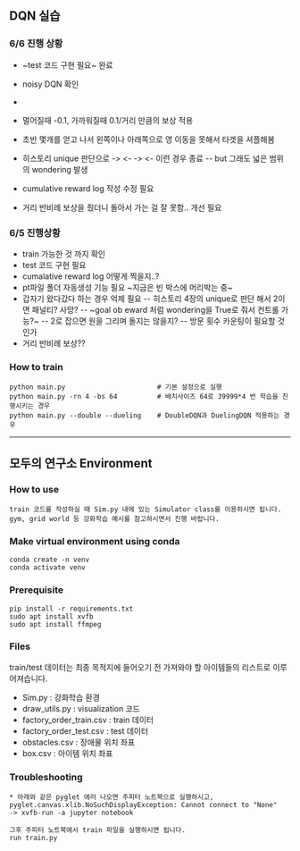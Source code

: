 ## DQN 실습

### 6/6 진행 상황

- ~test 코드 구현 필요~ 완료
- noisy DQN 확인
- 
- 멀어질때 -0.1, 가까워질때 0.1/거리 만큼의 보상 적용
- 초반 몇개를 얻고 나서 왼쪽이나 아래쪽으로 영 이동을 못해서 타겟을 셔플해봄
- 히스토리 unique 판단으로 -> <- -> <- 이런 경우 종료
 -- but 그래도 넓은 범위의 wondering 발생
 
- cumulative reward log 작성 수정 필요
- 거리 반비례 보상을 줬더니 돌아서 가는 걸 잘 못함.. 개선 필요


### 6/5 진행상황
 - train 가능한 것 까지 확인
 - test 코드 구현 필요
 - cumalative reward log 어떻게 찍을지..?
 - pt파일 폴더 자동생성 기능 필요
 ~지금은 빈 박스에 머리박는 중~
 - 갑자기 왔다갔다 하는 경우 억제 필요
  -- 히스토리 4장의 unique로 판단 해서 2이면 패널티? 사망? 
  -- ~goal ob eward 처럼 wondering을 True로 줘서 컨트롤 가능?~
  -- 2로 잡으면 원을 그리며 돌지는 않을지?
  -- 방문 횟수 카운팅이 필요할 것인가 
 - 거리 반비례 보상??
 


### **How to train**
    python main.py                       # 기본 설정으로 실행
    python main.py -rn 4 -bs 64          # 배치사이즈 64로 39999*4 번 학습을 진행시키는 경우
    python main.py --double --dueling    # DoubleDQN과 DuelingDQN 적용하는 경우

---

## 모두의 연구소 Environment

### **How to use**
    train 코드를 작성하실 때 Sim.py 내에 있는 Simulator class를 이용하시면 됩니다.
    gym, grid world 등 강화학습 예시를 참고하시면서 진행 바랍니다.

### **Make virtual environment using conda**
    
    conda create -n venv
    conda activate venv

### **Prerequisite**
    
    pip install -r requirements.txt
    sudo apt install xvfb
    sudo apt install ffmpeg

### **Files**
train/test 데이터는 최종 목적지에 들어오기 전 가져와야 할 아이템들의 리스트로 이루어져습니다.

- Sim.py : 강화학습 환경
- draw_utils.py : visualization 코드
- factory_order_train.csv : train 데이터
- factory_order_test.csv  : test 데이터
- obstacles.csv : 장애물 위치 좌표
- box.csv : 아이템 위치 좌표


### **Troubleshooting**
    
    * 아래와 같은 pyglet 에러 나오면 주피터 노트북으로 실행하시고,
    pyglet.canvas.xlib.NoSuchDisplayException: Cannot connect to "None"
    -> xvfb-run -a jupyter notebook

    그후 주피터 노트북에서 train 파일을 실행하시면 됩니다.
    run train.py
